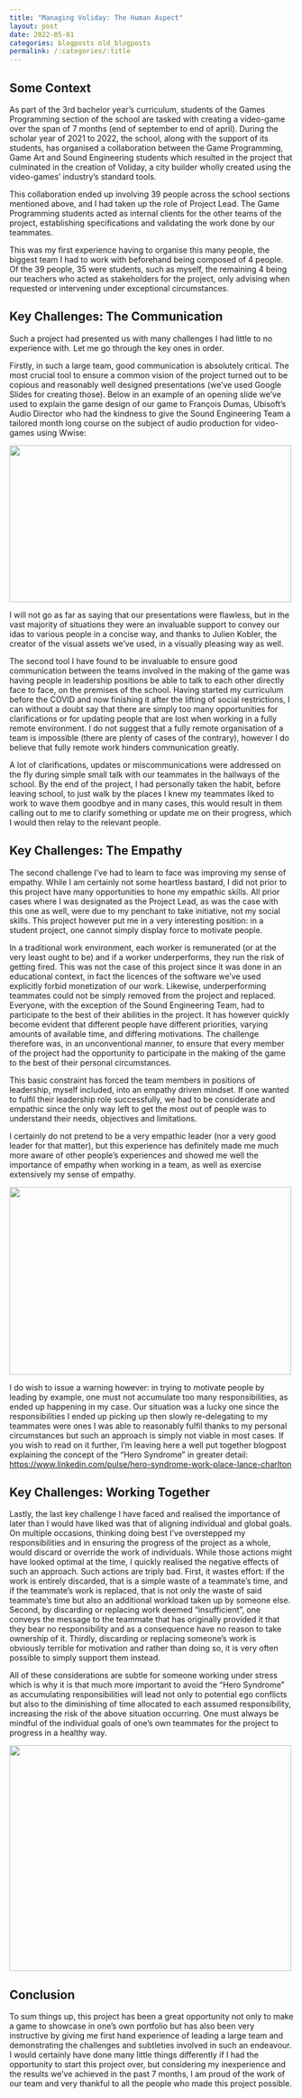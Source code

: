 ```yaml
---
title: "Managing Voliday: The Human Aspect"
layout: post
date: 2022-05-01
categories: blogposts old_blogposts
permalink: /:categories/:title
---
```


## Some Context

As part of the 3rd bachelor year’s curriculum, students of the Games Programming section of the school are tasked with creating a video-game over the span of 7 months (end of september to end of april).
During the scholar year of 2021 to 2022, the school, along with the support of its students, has organised a collaboration between the Game Programming, Game Art and Sound Engineering students which resulted in the project that culminated in the creation of Voliday, a city builder wholly created using the video-games’ industry’s standard tools.

This collaboration ended up involving 39 people across the school sections mentioned above, and I had taken up the role of Project Lead. The Game Programming students acted as internal clients for the other teams of the project, establishing specifications and validating the work done by our teammates.

This was my first experience having to organise this many people, the biggest team I had to work with beforehand being composed of 4 people.
Of the 39 people, 35 were students, such as myself, the remaining 4 being our teachers who acted as stakeholders for the project, only advising when requested or intervening under exceptional circumstances.

## Key Challenges: The Communication

Such a project had presented us with many challenges I had little to no experience with. Let me go through the key ones in order.

Firstly, in such a large team, good communication is absolutely critical. The most crucial tool to ensure a common vision of the project turned out to be copious and reasonably well designed presentations (we’ve used Google Slides for creating those). Below in an example of an opening slide we’ve used to explain the game design of our game to François Dumas, Ubisoft’s Audio Director who had the kindness to give the Sound Engineering Team a tailored month long course on the subject of audio production for video-games using Wwise:

<img align="center" width="500" height="278" src="{{site.assets_dir}}/Blogposts/Old_Blogposts/Managing_Voliday_The_Human_Aspect/presForDumas.png">

I will not go as far as saying that our presentations were flawless, but in the vast majority of situations they were an invaluable support to convey our idas to various people in a concise way, and thanks to Julien Kobler, the creator of the visual assets we’ve used, in a visually pleasing way as well.

The second tool I have found to be invaluable to ensure good communication between the teams involved in the making of the game was having people in leadership positions be able to talk to each other directly face to face, on the premises of the school.
Having started my curriculum before the COVID and now finishing it after the lifting of social restrictions, I can without a doubt say that there are simply too many opportunities for clarifications or for updating people that are lost when working in a fully remote environment. I do not suggest that a fully remote organisation of a team is impossible (there are plenty of cases of the contrary), however I do believe that fully remote work hinders communication greatly.

A lot of clarifications, updates or miscommunications were addressed on the fly during simple small talk with our teammates in the hallways of the school. By the end of the project, I had personally taken the habit, before leaving school, to just walk by the places I knew my teammates liked to work to wave them goodbye and in many cases, this would result in them calling out to me to clarify something or update me on their progress, which I would then relay to the relevant people.

## Key Challenges: The Empathy

The second challenge I’ve had to learn to face was improving my sense of empathy. While I am certainly not some heartless bastard, I did not prior to this project have many opportunities to hone my empathic skills. All prior cases where I was designated as the Project Lead, as was the case with this one as well, were due to my penchant to take initiative, not my social skills.
This project however put me in a very interesting position: in a student project, one cannot simply display force to motivate people.

In a traditional work environment, each worker is remunerated (or at the very least ought to be) and if a worker underperforms, they run the risk of getting fired. This was not the case of this project since it was done in an educational context, in fact the licences of the software we’ve used explicitly forbid monetization of our work.
Likewise, underperforming teammates could not be simply removed from the project and replaced. Everyone, with the exception of the Sound Engineering Team, had to participate to the best of their abilities in the project. It has however quickly become evident that different people have different priorities, varying amounts of available time, and differing motivations.
The challenge therefore was, in an unconventional manner, to ensure that every member of the project had the opportunity to participate in the making of the game to the best of their personal circumstances.

This basic constraint has forced the team members in positions of leadership, myself included, into an empathy driven mindset. If one wanted to fulfil their leadership role successfully, we had to be considerate and empathic since the only way left to get the most out of people was to understand their needs, objectives and limitations.

I certainly do not pretend to be a very empathic leader (nor a very good leader for that matter), but this experience has definitely made me much more aware of other people’s experiences and showed me well the importance of empathy when working in a team, as well as exercise extensively my sense of empathy.

<img align="center" width="500" height="333" src="{{site.assets_dir}}/Blogposts/Old_Blogposts/Managing_Voliday_The_Human_Aspect/Boss-Vs-Leader-Quotes.jpg">

I do wish to issue a warning however: in trying to motivate people by leading by example, one must not accumulate too many responsibilities, as ended up happening in my case. Our situation was a lucky one since the responsibilities I ended up picking up then slowly re-delegating to my teammates were ones I was able to reasonably fulfil thanks to my personal circumstances but such an approach is simply not viable in most cases. If you wish to read on it further, I’m leaving here a well put together blogpost explaining the concept of the “Hero Syndrome” in greater detail:
https://www.linkedin.com/pulse/hero-syndrome-work-place-lance-charlton

## Key Challenges: Working Together

Lastly, the last key challenge I have faced and realised the importance of later than I would have liked was that of aligning individual and global goals. On multiple occasions, thinking doing best I’ve overstepped my responsibilities and in ensuring the progress of the project as a whole, would discard or override the work of individuals. While those actions might have looked optimal at the time, I quickly realised the negative effects of such an approach. Such actions are triply bad.
First, it wastes effort: if the work is entirely discarded, that is a simple waste of a teammate’s time, and if the teammate’s work is replaced, that is not only the waste of said teammate’s time but also an additional workload taken up by someone else.
Second, by discarding or replacing work deemed “insufficient”, one conveys the message to the teammate that has originally provided it that they bear no responsibility and as a consequence have no reason to take ownership of it.
Thirdly, discarding or replacing someone’s work is obviously terrible for motivation and rather than doing so, it is very often possible to simply support them instead.

All of these considerations are subtle for someone working under stress which is why it is that much more important to avoid the “Hero Syndrome” as accumulating responsibilities will lead not only to potential ego conflicts but also to the diminishing of time allocated to each assumed responsibility, increasing the risk of the above situation occurring.
One must always be mindful of the individual goals of one’s own teammates for the project to progress in a healthy way.

<img align="center" width="500" height="400" src="{{site.assets_dir}}/Blogposts/Old_Blogposts/Managing_Voliday_The_Human_Aspect/projectDirection.png">

## Conclusion

To sum things up, this project has been a great opportunity not only to make a game to showcase in one’s own portfolio but has also been very instructive by giving me first hand experience of leading a large team and demonstrating the challenges and subtleties involved in such an endeavour.
I would certainly have done many little things differently if I had the opportunity to start this project over, but considering my inexperience and the results we’ve achieved in the past 7 months, I am proud of the work of our team and very thankful to all the people who made this project possible.

